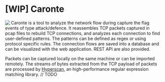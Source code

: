# [WIP] Caronte

<img align="left" src="https://divinacommedia.weebly.com/uploads/5/5/2/3/5523249/1299707879.jpg">
Caronte is a tool to analyze the network flow during capture the flag events of type attack/defence.
It reassembles TCP packets captured in pcap files to rebuild TCP connections, and analyzes each connection to find user-defined patterns.
The patterns can be defined as regex or using protocol specific rules.
The connection flows are saved into a database and can be visualized with the web application. REST API are also provided.

Packets can be captured locally on the same machine or can be imported remotely. The streams of bytes extracted from the TCP payload of packets are processed by [Hyperscan](https://github.com/intel/hyperscan), an high-performance regular expression matching library. // TODO
